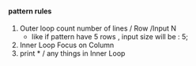 #### pattern rules

1. Outer loop count number of lines / Row /Input N
    - like if pattern have 5 rows , input size will be : 5;
2. Inner Loop Focus on Column
3. print * / any things in Inner Loop
